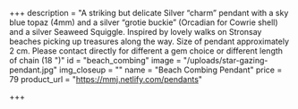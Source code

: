 +++
description = "A striking but delicate Silver “charm” pendant with a sky blue topaz (4mm) and a silver “grotie buckie” (Orcadian for Cowrie shell) and a silver Seaweed Squiggle. Inspired by lovely walks on Stronsay beaches picking up treasures along the way. Size of pendant approximately 2 cm. Please contact directly for different a gem choice or different length of chain (18 \")"
id = "beach_combing"
image = "/uploads/star-gazing-pendant.jpg"
img_closeup = ""
name = "Beach Combing Pendant"
price = 79
product_url = "https://mmj.netlify.com/pendants"

+++

